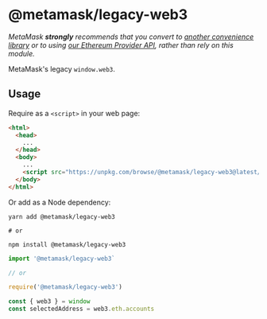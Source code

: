 # @metamask/legacy-web3

_MetaMask **strongly** recommends that you convert to [another convenience library](https://www.npmjs.com/package/ethers) or to using [our Ethereum Provider API](https://docs.metamask.io/guide/ethereum-provider.html), rather than rely on this module._

MetaMask's legacy `window.web3`.

## Usage

Require as a `<script>` in your web page:

```html
<html>
  <head>
    ...
  </head>
  <body>
    ...
    <script src="https://unpkg.com/browse/@metamask/legacy-web3@latest/dist/metamask.web3.min.js" defer></script>
  </body>
</html>
```

Or add as a Node dependency:

```shell
yarn add @metamask/legacy-web3

# or

npm install @metamask/legacy-web3
```

```javascript
import '@metamask/legacy-web3`

// or

require('@metamask/legacy-web3')

const { web3 } = window
const selectedAddress = web3.eth.accounts
```
